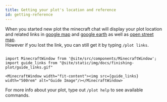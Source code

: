 ```yaml
---
title: Getting your plot's location and reference
id: getting-reference
---
```


When you started new plot the minecraft chat will display your plot location and related links in [google map](https://google.com/maps) and [google earth](https://google.com/earth) as well as [open street map](https://www.openstreetmap.org).<br/>
However if you lost the link, you can still get it by typing `/plot links`.

```mdx-code-block

import MinecraftWindow from '@site/src/components/MinecraftWindow';
import guide_links from "@site/static/img/docs/finishing-plot/guide_links.gif"

<MinecraftWindow width="fit-content"><img src={guide_links} width="500rem" alt="Guide Image"/></MinecraftWindow>

```

For more info about your plot, type out `/plot help` to see available commands.